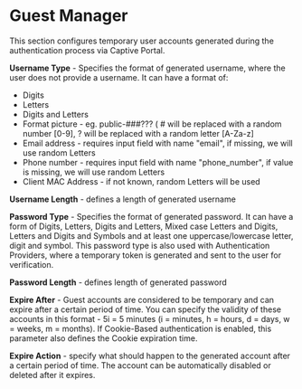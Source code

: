 # Guest Manager

This section configures temporary user accounts generated during the authentication process via Captive Portal.

**Username Type** - Specifies the format of generated username, where the user does not provide a username. It can have a format of:

- Digits
- Letters
- Digits and Letters
- Format picture - eg. public-###??? ( # will be replaced with a random number [0-9], ? will be replaced with a random letter [A-Za-z]
- Email address - requires input field with name "email", if missing, we will use random Letters
- Phone number - requires input field with name "phone_number", if value is missing, we will use random Letters
- Client MAC Address - if not known, random Letters will be used

**Username Length** - defines a length of generated username

**Password Type** - Specifies the format of generated password. It can have a form of Digits, Letters, Digits and Letters, Mixed case Letters and Digits, Letters and Digits and Symbols and at least one uppercase/lowercase letter, digit and symbol. This password type is also used with Authentication Providers, where a temporary token is generated and sent to the user for verification.

**Password Length** - defines length of generated password

**Expire After** - Guest accounts are considered to be temporary and can expire after a certain period of time. You can specify the validity of these accounts in this format - 5i = 5 minutes (i = minutes, h = hours, d = days, w = weeks, m = months). If Cookie-Based authentication is enabled, this parameter also defines the Cookie expiration time.

**Expire Action** - specify what should happen to the generated account after a certain period of time. The account can be automatically disabled or deleted after it expires.


